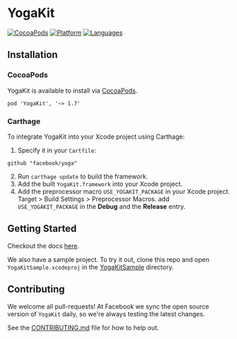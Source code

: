 # YogaKit

[![CocoaPods](https://img.shields.io/cocoapods/v/YogaKit.svg?style=flat)](https://cocoapods.org/pods/YogaKit)
[![Platform](https://img.shields.io/badge/platforms-iOS-orange.svg)](https://facebook.github.io/yoga/docs/api/yogakit/)
[![Languages](https://img.shields.io/badge/languages-ObjC%20%7C%20Swift-orange.svg)](https://facebook.github.io/yoga/docs/api/yogakit/)

## Installation

### CocoaPods
YogaKit is available to install via [CocoaPods](https://cocoapods.org/).

```
pod 'YogaKit', '~> 1.7'
```

### Carthage

To integrate YogaKit into your Xcode project using Carthage:

1. Specify it in your `Cartfile`:  
```
github "facebook/yoga"
```

2. Run `carthage update` to build the framework.
3. Add the built `YogaKit.framework` into your Xcode project.
4. Add the preprocessor macro `USE_YOGAKIT_PACKAGE` in your Xcode project. Target > Build Settings > Preprocessor Macros. add `USE_YOGAKIT_PACKAGE` in the **Debug** and the **Release** entry.



## Getting Started
Checkout the docs [here](https://facebook.github.io/yoga/docs/api/yogakit/).

We also have a sample project. To try it out, clone this repo and open `YogaKitSample.xcodeproj` in the [YogaKitSample](https://github.com/facebook/yoga/tree/master/YogaKit/YogaKitSample) directory.

## Contributing
We welcome all pull-requests! At Facebook we sync the open source version of `YogaKit` daily, so we're always testing the latest changes.

See the [CONTRIBUTING.md](https://github.com/facebook/yoga/blob/master/CONTRIBUTING.md) file for how to help out.
